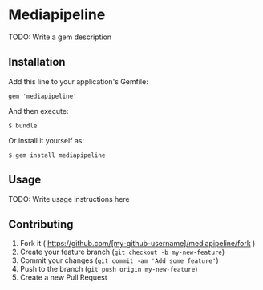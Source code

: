 # Mediapipeline

TODO: Write a gem description

## Installation

Add this line to your application's Gemfile:

    gem 'mediapipeline'

And then execute:

    $ bundle

Or install it yourself as:

    $ gem install mediapipeline

## Usage

TODO: Write usage instructions here

## Contributing

1. Fork it ( https://github.com/[my-github-username]/mediapipeline/fork )
2. Create your feature branch (`git checkout -b my-new-feature`)
3. Commit your changes (`git commit -am 'Add some feature'`)
4. Push to the branch (`git push origin my-new-feature`)
5. Create a new Pull Request
